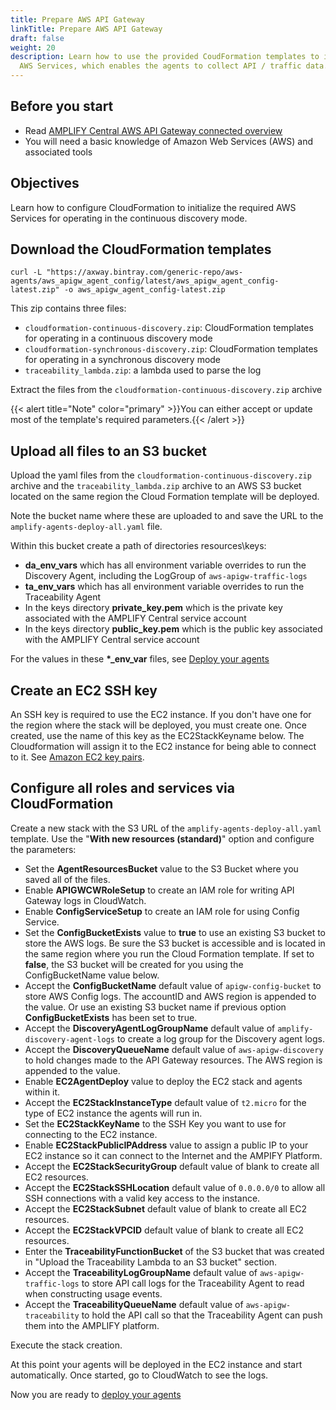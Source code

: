 ```yaml
---
title: Prepare AWS API Gateway
linkTitle: Prepare AWS API Gateway
draft: false
weight: 20
description: Learn how to use the provided CoudFormation templates to initialize
  AWS Services, which enables the agents to collect API / traffic data.
---
```

## Before you start

* Read [AMPLIFY Central AWS API Gateway connected overview](/docs/central/connect-aws-gateway/)
* You will need a basic knowledge of Amazon Web Services (AWS) and associated tools

## Objectives

Learn how to configure CloudFormation to initialize the required AWS Services for operating in the continuous discovery mode.

## Download the CloudFormation templates

```
curl -L "https://axway.bintray.com/generic-repo/aws-agents/aws_apigw_agent_config/latest/aws_apigw_agent_config-latest.zip" -o aws_apigw_agent_config-latest.zip
```

This zip contains three files:

* `cloudformation-continuous-discovery.zip`: CloudFormation templates for operating in a continuous discovery mode
* `cloudformation-synchronous-discovery.zip`: CloudFormation templates for operating in a synchronous discovery mode
* `traceability_lambda.zip`: a lambda used to parse the log

Extract the files from the `cloudformation-continuous-discovery.zip` archive

{{< alert title="Note" color="primary" >}}You can either accept or update most of the template's required parameters.{{< /alert >}}

## Upload all files to an S3 bucket

Upload the yaml files from the `cloudformation-continuous-discovery.zip` archive and the `traceability_lambda.zip` archive to an AWS S3 bucket located on the same region the Cloud Formation template will be deployed.

Note the bucket name where these are uploaded to and save the URL to the `amplify-agents-deploy-all.yaml` file.

Within this bucket create a path of directories resources\keys:

* **da_env_vars** which has all environment variable overrides to run the Discovery Agent, including the LogGroup of `aws-apigw-traffic-logs`
* **ta_env_vars** which has all environment variable overrides to run the Traceability Agent
* In the keys directory **private_key.pem** which is the private key associated with the AMPLIFY Central service account
* In the keys directory **public_key.pem** which is the public key associated with the AMPLIFY Central service account

For the values in these **\*\_env_var** files, see [Deploy your agents](/docs/central/connect-aws-gateway/deploy-your-agents-1)

## Create an EC2 SSH key

An SSH key is required to use the EC2 instance. If you don't have one for the region where the stack will be deployed, you must create one. Once created, use the name of this key as the EC2StackKeyname below. The Cloudformation will assign it to the EC2 instance for being able to connect to it. See [Amazon EC2 key pairs](https://docs.aws.amazon.com/AWSEC2/latest/UserGuide/ec2-key-pairs.html).

## Configure all roles and services via CloudFormation

Create a new stack with the S3 URL of the `amplify-agents-deploy-all.yaml` template. Use the "**With new resources (standard)**" option and configure the parameters:

* Set the **AgentResourcesBucket** value to the S3 Bucket where you saved all of the files.
* Enable **APIGWCWRoleSetup** to create an IAM role for writing API Gateway logs in CloudWatch.
* Enable **ConfigServiceSetup** to create an IAM role for using Config Service.
* Set the **ConfigBucketExists** value to **true** to use an existing S3 bucket to store the AWS logs. Be sure the S3 bucket is accessible and is located in the same region where you run the Cloud Formation template. If set to **false**, the S3 bucket will be created for you using the ConfigBucketName value below.
* Accept the **ConfigBucketName** default value of `apigw-config-bucket` to store AWS Config logs. The accountID and AWS region is appended to the value. Or use an existing S3 bucket name if previous option **ConfigBucketExists** has been set to true.
* Accept the **DiscoveryAgentLogGroupName** default value of `amplify-discovery-agent-logs` to create a log group for the Discovery agent logs.
* Accept the **DiscoveryQueueName** default value of `aws-apigw-discovery` to hold changes made to the API Gateway resources. The AWS region is appended to the value.
* Enable **EC2AgentDeploy** value to deploy the EC2 stack and agents within it.
* Accept the **EC2StackInstanceType** default value of `t2.micro` for the type of EC2 instance the agents will run in.
* Set the **EC2StackKeyName** to the SSH Key you want to use for connecting to the EC2 instance.
* Enable **EC2StackPublicIPAddress** value to assign a public IP to your EC2 instance so it can connect to the Internet and the AMPIFY Platform.
* Accept the **EC2StackSecurityGroup** default value of blank to create all EC2 resources.
* Accept the **EC2StackSSHLocation** default value of `0.0.0.0/0` to allow all SSH connections with a valid key access to the instance.
* Accept the **EC2StackSubnet** default value of blank to create all EC2 resources.
* Accept the **EC2StackVPCID** default value of blank to create all EC2 resources.
* Enter the **TraceabilityFunctionBucket** of the S3 bucket that was created in "Upload the Traceability Lambda to an S3 bucket" section.
* Accept the **TraceabilityLogGroupName** default value of `aws-apigw-traffic-logs` to store API call logs for the Traceability Agent to read when constructing usage events.
* Accept the **TraceabilityQueueName** default value of `aws-apigw-traceability` to hold the API call so that the Traceability Agent can push them into the AMPLIFY platform.

Execute the stack creation.

At this point your agents will be deployed in the EC2 instance and start automatically. Once started, go to CloudWatch to see the logs.

Now you are ready to [deploy your agents](/docs/central/connect-aws-gateway/deploy-your-agents-1)
